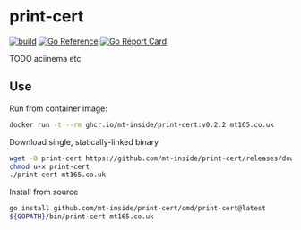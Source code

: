# print-cert

[![build](https://github.com/mt-inside/print-cert/actions/workflows/test.yaml/badge.svg)](https://github.com/mt-inside/print-cert/actions/workflows/test.yaml)
[![Go Reference](https://pkg.go.dev/badge/github.com/mt-inside/print-cert.svg)](https://pkg.go.dev/github.com/mt-inside/print-cert)
[![Go Report Card](https://goreportcard.com/badge/github.com/mt-inside/print-cert)](https://goreportcard.com/report/github.com/mt-inside/print-cert)

TODO aciinema etc

## Use

Run from container image:
```bash
docker run -t --rm ghcr.io/mt-inside/print-cert:v0.2.2 mt165.co.uk
```

Download single, statically-linked binary
```bash
wget -O print-cert https://github.com/mt-inside/print-cert/releases/download/v0.2.2/print-cert-$(uname -s)-$(uname -m)
chmod u+x print-cert
./print-cert mt165.co.uk
```

Install from source
```bash
go install github.com/mt-inside/print-cert/cmd/print-cert@latest
${GOPATH}/bin/print-cert mt165.co.uk
```
